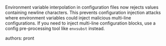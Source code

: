 Environment variable interpolation in configuration files now rejects values containing newline characters. This prevents configuration
injection attacks where environment variables could inject malicious multi-line configurations. If you need to inject multi-line
configuration blocks, use a config pre-processing tool like `envsubst` instead.

authors: pront
